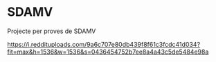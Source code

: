# SDAMV
Projecte per proves de SDAMV

https://i.reddituploads.com/9a6c707e80db439f8f61c3fcdc41d034?fit=max&h=1536&w=1536&s=0436454752b7ee8a4a43c5de5484e98a
